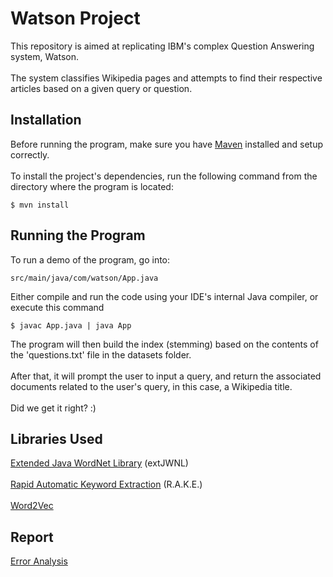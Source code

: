 # Watson Project
This repository is aimed at replicating IBM's complex Question Answering system, Watson. <br><br>
The system classifies Wikipedia pages and attempts to find their respective articles based on a given query or question.
## Installation
Before running the program, make sure you have [Maven](https://maven.apache.org/install.html) installed and setup correctly. <br><br>
To install the project's dependencies, run the following command from the directory where the program is located:
```
$ mvn install
```
## Running the Program
To run a demo of the program, go into: 
```
src/main/java/com/watson/App.java
```
Either compile and run the code using your IDE's internal Java compiler, or execute this command
```
$ javac App.java | java App
```
The program will then build the index (stemming) based on the contents of the 'questions.txt' file in the datasets folder. <br><br>
After that, it will prompt the user to input a query, and return the associated documents related to the user's query, in this case, a Wikipedia title. <br><br>
Did we get it right? :)
## Libraries Used
[Extended Java WordNet Library](https://extjwnl.sourceforge.net/) (extJWNL) <br><br>
[Rapid Automatic Keyword Extraction](https://github.com/Linguistic/rake) (R.A.K.E.) <br><br>
[Word2Vec](https://deeplearning4j.konduit.ai/v/en-1.0.0-beta7/language-processing/word2vec)

## Report
[Error Analysis](https://docs.google.com/document/d/1Ao0VPE4fVg_RtU-H6f-96Ba3GyGQTtuwigMvBLmfmyI/edit?usp=sharing)
